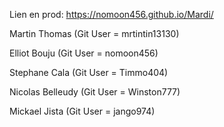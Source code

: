 Lien en prod: https://nomoon456.github.io/Mardi/

Martin Thomas (Git User = mrtintin13130)

Elliot Bouju (Git User = nomoon456)

Stephane Cala (Git User = Timmo404)

Nicolas Belleudy (Git User = Winston777)

Mickael Jista (Git User = jango974)

